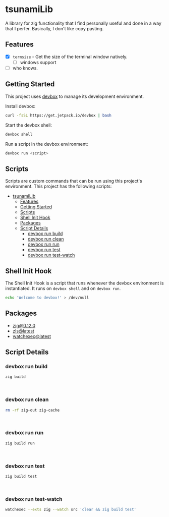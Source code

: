 # tsunamiLib

A library for zig functionality that I find personally useful and done in a way that I perfer. Basically, I don't like copy pasting.

## Features

- [x] `termsize` - Get the size of the terminal window natively.
  - [ ] windows support
- [ ] who knows.

<!-- gen-readme start - generated by https://github.com/jetify-com/devbox/ -->
## Getting Started
This project uses [devbox](https://github.com/jetify-com/devbox) to manage its development environment.

Install devbox:
```sh
curl -fsSL https://get.jetpack.io/devbox | bash
```

Start the devbox shell:
```sh 
devbox shell
```

Run a script in the devbox environment:
```sh
devbox run <script>
```
## Scripts
Scripts are custom commands that can be run using this project's environment. This project has the following scripts:

- [tsunamiLib](#tsunamilib)
  - [Features](#features)
  - [Getting Started](#getting-started)
  - [Scripts](#scripts)
  - [Shell Init Hook](#shell-init-hook)
  - [Packages](#packages)
  - [Script Details](#script-details)
    - [devbox run build](#devbox-run-build)
    - [devbox run clean](#devbox-run-clean)
    - [devbox run run](#devbox-run-run)
    - [devbox run test](#devbox-run-test)
    - [devbox run test-watch](#devbox-run-test-watch)

## Shell Init Hook
The Shell Init Hook is a script that runs whenever the devbox environment is instantiated. It runs 
on `devbox shell` and on `devbox run`.
```sh
echo 'Welcome to devbox!' > /dev/null
```

## Packages

* [zig@0.12.0](https://www.nixhub.io/packages/zig)
* [zls@latest](https://www.nixhub.io/packages/zls)
* [watchexec@latest](https://www.nixhub.io/packages/watchexec)

## Script Details

### devbox run build
```sh
zig build
```
&ensp;

### devbox run clean
```sh
rm -rf zig-out zig-cache
```
&ensp;

### devbox run run
```sh
zig build run
```
&ensp;

### devbox run test
```sh
zig build test
```
&ensp;

### devbox run test-watch
```sh
watchexec --exts zig --watch src 'clear && zig build test'
```
&ensp;



<!-- gen-readme end -->
